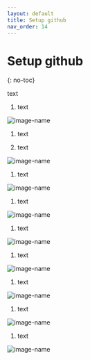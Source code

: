 ```yaml
---
layout: default
title: Setup github
nav_order: 14
---
```


# Setup github
{: no-toc}

<p>text<p>

1. text

![image-name](url?raw=true "alt text here")
1. text 

1. <p>text<p>
![image-name](url?raw=true "alt text here") 
1. <p>text<p>
![image-name](url?raw=true "alt text here")
1. <p>text<p>
![image-name](url?raw=true "alt text here") 
1. <p>text<p>
![image-name](url?raw=true "alt text here") 
1. <p>text<p>
![image-name](url?raw=true "alt text here")
1. <p>text<p>
![image-name](url?raw=true "alt text here") 
1. <p>text<p>
![image-name](url?raw=true "alt text here") 
1. <p>text<p>
![image-name](url?raw=true "alt text here")
